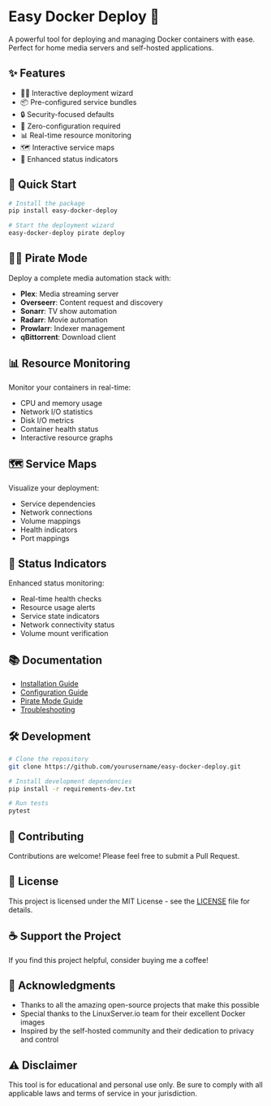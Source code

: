 # Easy Docker Deploy 🐳

A powerful tool for deploying and managing Docker containers with ease. Perfect for home media servers and self-hosted applications.

## ✨ Features

- 🧙‍♂️ Interactive deployment wizard
- 📦 Pre-configured service bundles
- 🔒 Security-focused defaults
- 🎯 Zero-configuration required
- 📊 Real-time resource monitoring
- 🗺️ Interactive service maps
- 🚦 Enhanced status indicators

## 🚀 Quick Start

```bash
# Install the package
pip install easy-docker-deploy

# Start the deployment wizard
easy-docker-deploy pirate deploy
```

## 🏴‍☠️ Pirate Mode

Deploy a complete media automation stack with:

- **Plex**: Media streaming server
- **Overseerr**: Content request and discovery
- **Sonarr**: TV show automation
- **Radarr**: Movie automation
- **Prowlarr**: Indexer management
- **qBittorrent**: Download client

## 📊 Resource Monitoring

Monitor your containers in real-time:

- CPU and memory usage
- Network I/O statistics
- Disk I/O metrics
- Container health status
- Interactive resource graphs

## 🗺️ Service Maps

Visualize your deployment:

- Service dependencies
- Network connections
- Volume mappings
- Health indicators
- Port mappings

## 🚦 Status Indicators

Enhanced status monitoring:

- Real-time health checks
- Resource usage alerts
- Service state indicators
- Network connectivity status
- Volume mount verification

## 📚 Documentation

- [Installation Guide](docs/installation.md)
- [Configuration Guide](docs/configuration.md)
- [Pirate Mode Guide](docs/pirate_mode.md)
- [Troubleshooting](docs/troubleshooting.md)

## 🛠️ Development

```bash
# Clone the repository
git clone https://github.com/yourusername/easy-docker-deploy.git

# Install development dependencies
pip install -r requirements-dev.txt

# Run tests
pytest
```

## 🤝 Contributing

Contributions are welcome! Please feel free to submit a Pull Request.

## 📝 License

This project is licensed under the MIT License - see the [LICENSE](LICENSE) file for details.

## ☕ Support the Project

If you find this project helpful, consider buying me a coffee!

<script type="text/javascript" src="https://cdnjs.buymeacoffee.com/1.0.0/button.prod.min.js" data-name="bmc-button" data-slug="lukinackc" data-color="#FFDD00" data-emoji=""  data-font="Cookie" data-text="Buy me a coffee" data-outline-color="#000000" data-font-color="#000000" data-coffee-color="#ffffff" ></script>

## 🙏 Acknowledgments

- Thanks to all the amazing open-source projects that make this possible
- Special thanks to the LinuxServer.io team for their excellent Docker images
- Inspired by the self-hosted community and their dedication to privacy and control

## ⚠️ Disclaimer

This tool is for educational and personal use only. Be sure to comply with all applicable laws and terms of service in your jurisdiction. 
